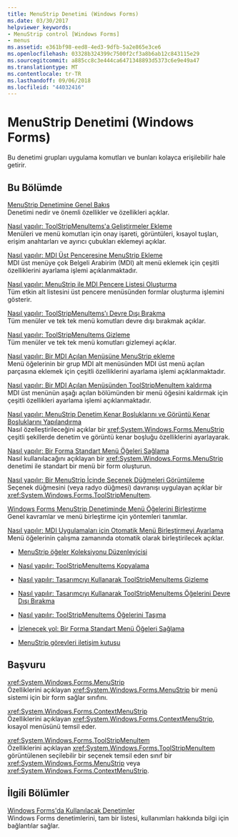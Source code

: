 ```yaml
---
title: MenuStrip Denetimi (Windows Forms)
ms.date: 03/30/2017
helpviewer_keywords:
- MenuStrip control [Windows Forms]
- menus
ms.assetid: e361bf98-eed8-4ed3-9dfb-5a2e865e3ce6
ms.openlocfilehash: 03328b324399c7500f2cf3a8b6ab12c843115e29
ms.sourcegitcommit: a885cc8c3e444ca6471348893d5373c6e9e49a47
ms.translationtype: MT
ms.contentlocale: tr-TR
ms.lasthandoff: 09/06/2018
ms.locfileid: "44032416"
---
```

# <a name="menustrip-control-windows-forms"></a>MenuStrip Denetimi (Windows Forms)
Bu denetimi grupları uygulama komutları ve bunları kolayca erişilebilir hale getirir.  
  
## <a name="in-this-section"></a>Bu Bölümde  
 [MenuStrip Denetimine Genel Bakış](../../../../docs/framework/winforms/controls/menustrip-control-overview-windows-forms.md)  
 Denetimi nedir ve önemli özellikler ve özellikleri açıklar.  
  
 [Nasıl yapılır: ToolStripMenuItems'a Geliştirmeler Ekleme](../../../../docs/framework/winforms/controls/how-to-add-enhancements-to-toolstripmenuitems.md)  
 Menüleri ve menü komutları için onay işareti, görüntüleri, kısayol tuşları, erişim anahtarları ve ayırıcı çubukları eklemeyi açıklar.  
  
 [Nasıl yapılır: MDI Üst Penceresine MenuStrip Ekleme](../../../../docs/framework/winforms/controls/how-to-append-a-menustrip-to-an-mdi-parent-window-windows-forms.md)  
 MDI üst menüye çok Belgeli Arabirim (MDI) alt menü eklemek için çeşitli özelliklerini ayarlama işlemi açıklanmaktadır.  
  
 [Nasıl yapılır: MenuStrip ile MDI Pencere Listesi Oluşturma](../../../../docs/framework/winforms/controls/how-to-create-an-mdi-window-list-with-menustrip-windows-forms.md)  
 Tüm etkin alt listesini üst pencere menüsünden formlar oluşturma işlemini gösterir.  
  
 [Nasıl yapılır: ToolStripMenuItems'ı Devre Dışı Bırakma](../../../../docs/framework/winforms/controls/how-to-disable-toolstripmenuitems.md)  
 Tüm menüler ve tek tek menü komutları devre dışı bırakmak açıklar.  
  
 [Nasıl yapılır: ToolStripMenuItems Gizleme](../../../../docs/framework/winforms/controls/how-to-hide-toolstripmenuitems.md)  
 Tüm menüler ve tek tek menü komutları gizlemeyi açıklar.  
  
 [Nasıl yapılır: Bir MDI Açılan Menüsüne MenuStrip ekleme](../../../../docs/framework/winforms/controls/how-to-insert-a-menustrip-into-an-mdi-drop-down-menu-windows-forms.md)  
 Menü öğelerinin bir grup MDI alt menüsünden MDI üst menü açılan parçasına eklemek için çeşitli özelliklerini ayarlama işlemi açıklanmaktadır.  
  
 [Nasıl yapılır: Bir MDI Açılan Menüsünden ToolStripMenuItem kaldırma](../../../../docs/framework/winforms/controls/how-to-remove-a-toolstripmenuitem-from-an-mdi-drop-down-menu-windows-forms.md)  
 MDI üst menünün aşağı açılan bölümünden bir menü öğesini kaldırmak için çeşitli özellikleri ayarlama işlemi açıklanmaktadır.  
  
 [Nasıl yapılır: MenuStrip Denetim Kenar Boşluklarını ve Görüntü Kenar Boşluklarını Yapılandırma](../../../../docs/framework/winforms/controls/how-to-configure-menustrip-check-margins-and-image-margins.md)  
 Nasıl özelleştirileceğini açıklar bir <xref:System.Windows.Forms.MenuStrip> çeşitli şekillerde denetim ve görüntü kenar boşluğu özelliklerini ayarlayarak.  
  
 [Nasıl yapılır: Bir Forma Standart Menü Öğeleri Sağlama](../../../../docs/framework/winforms/controls/how-to-provide-standard-menu-items-to-a-form.md)  
 Nasıl kullanılacağını açıklayan bir <xref:System.Windows.Forms.MenuStrip> denetimi ile standart bir menü bir form oluşturun.  
  
 [Nasıl yapılır: Bir MenuStrip İçinde Seçenek Düğmeleri Görüntüleme](../../../../docs/framework/winforms/controls/how-to-display-option-buttons-in-a-menustrip-windows-forms.md)  
 Seçenek düğmesini (veya radyo düğmesi) davranışı uygulayan açıklar bir <xref:System.Windows.Forms.ToolStripMenuItem>.  
  
 [Windows Forms MenuStrip Denetiminde Menü Öğelerini Birleştirme](../../../../docs/framework/winforms/controls/merging-menu-items-in-the-windows-forms-menustrip-control.md)  
 Genel kavramlar ve menü birleştirme için yöntemleri tanımlar.  
  
 [Nasıl yapılır: MDI Uygulamaları için Otomatik Menü Birleştirmeyi Ayarlama](../../../../docs/framework/winforms/controls/how-to-set-up-automatic-menu-merging-for-mdi-applications.md)  
 Menü öğelerinin çalışma zamanında otomatik olarak birleştirilecek açıklar.  
  
-   [MenuStrip öğeler Koleksiyonu Düzenleyicisi](https://msdn.microsoft.com/library/ms233625\(v=vs.110\))  
  
-   [Nasıl yapılır: ToolStripMenuItems Kopyalama](how-to-copy-toolstripmenuitems.md)  
  
-   [Nasıl yapılır: Tasarımcıyı Kullanarak ToolStripMenuItems Gizleme](how-to-hide-toolstripmenuitems-using-the-designer.md)  
  
-   [Nasıl yapılır: Tasarımcıyı Kullanarak ToolStripMenuItems Öğelerini Devre Dışı Bırakma](how-to-disable-toolstripmenuitems-using-the-designer.md)  
  
-   [Nasıl yapılır: ToolStripMenuItems Öğelerini Taşıma](how-to-move-toolstripmenuitems.md)  
  
-   [İzlenecek yol: Bir Forma Standart Menü Öğeleri Sağlama](walkthrough-providing-standard-menu-items-to-a-form.md)  
  
-   [MenuStrip görevleri iletişim kutusu](https://msdn.microsoft.com/library/ms233645\(v=vs.110\))  
  
## <a name="reference"></a>Başvuru  
 <xref:System.Windows.Forms.MenuStrip>  
 Özelliklerini açıklayan <xref:System.Windows.Forms.MenuStrip> bir menü sistemi için bir form sağlar sınıfını.  
  
 <xref:System.Windows.Forms.ContextMenuStrip>  
 Özelliklerini açıklayan <xref:System.Windows.Forms.ContextMenuStrip>, kısayol menüsünü temsil eder.  
  
 <xref:System.Windows.Forms.ToolStripMenuItem>  
 Özelliklerini açıklayan <xref:System.Windows.Forms.ToolStripMenuItem> görüntülenen seçilebilir bir seçenek temsil eden sınıf bir <xref:System.Windows.Forms.MenuStrip> veya <xref:System.Windows.Forms.ContextMenuStrip>.  
  
## <a name="related-sections"></a>İlgili Bölümler  
 [Windows Forms'da Kullanılacak Denetimler](../../../../docs/framework/winforms/controls/controls-to-use-on-windows-forms.md)  
 Windows Forms denetimlerini, tam bir listesi, kullanımları hakkında bilgi için bağlantılar sağlar.

